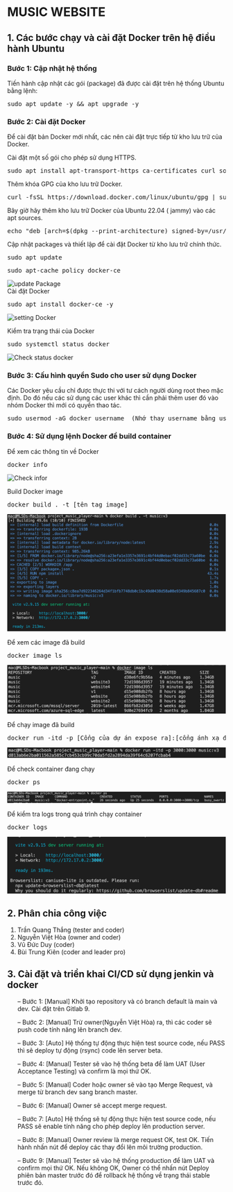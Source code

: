 <h1>MUSIC WEBSITE</h1>
<h2>1. Các bước chạy và cài đặt Docker trên hệ điều hành Ubuntu</h2>
<h3>Bước 1: Cập nhật hệ thống</h3>
Tiến hành cập nhật các gói (package) đã được cài đặt trên hệ thống Ubuntu bằng lệnh:

<pre>sudo apt update -y && apt upgrade -y</pre>
    
<h3>Bước 2: Cài đặt Docker</h3>
Để cài đặt bản Docker mới nhất, các  nên cài đặt trực tiếp từ kho lưu trữ của Docker.

Cài đặt một số gói cho phép sử dụng HTTPS.

<pre>sudo apt install apt-transport-https ca-certificates curl software-properties-common</pre>  
    
Thêm khóa GPG của kho lưu trữ Docker.
  
<pre>curl -fsSL https://download.docker.com/linux/ubuntu/gpg | sudo gpg --dearmor -o /usr/share/keyrings/docker-archive-keyring.gpg</pre>
    
Bây giờ hãy thêm kho lưu trữ Docker của Ubuntu 22.04 ( jammy) vào các apt sources.
  
<pre>echo "deb [arch=$(dpkg --print-architecture) signed-by=/usr/share/keyrings/docker-archive-keyring.gpg] https://download.docker.com/linux/ubuntu $(lsb_release -cs) stable" | sudo tee /etc/apt/sources.list.d/docker.list > /dev/null</pre>
    
Cập nhật packages và thiết lập để cài đặt Docker từ kho lưu trữ chính thức.
  
<pre>sudo apt update</pre>
<pre>sudo apt-cache policy docker-ce</pre>
    
![update Package](https://azdigi.com/blog/wp-content/uploads/2022/05/CleanShot-2022-05-14-at-14.58.10.png)    
Cài đặt Docker
  
<pre>sudo apt install docker-ce -y</pre>

![setting Docker](https://azdigi.com/blog/wp-content/uploads/2022/05/CleanShot-2022-05-14-at-14.59.43.png) 
    
Kiểm tra trạng thái của Docker
 
<pre>sudo systemctl status docker</pre>

![Check status docker](https://azdigi.com/blog/wp-content/uploads/2022/05/CleanShot-2022-05-14-at-15.00.28.png)
    
<h3>Bước 3: Cấu hình quyền Sudo cho user sử dụng Docker</h3>
Các Docker yêu cầu chỉ được thực thi với tư cách người dùng root theo mặc định. Do đó nếu các  sử dụng các user khác thì cần phải thêm user đó vào nhóm Docker thì mới có quyền thao tác.

<pre>sudo usermod -aG docker username  (Nhớ thay username bằng user của )</pre>
    
<h3>Bước 4: Sử dụng lệnh Docker để build container</h3>
Để xem các thông tin về Docker

<pre>docker info</pre>

![Check infor](https://azdigi.com/blog/wp-content/uploads/2022/05/CleanShot-2022-05-14-at-15.08.38.png)
    
Build Docker image
  
<pre>docker build . -t [tên tag image] </pre>

![](image_tutorial/342354139_202118322584951_1834945296942003401_n.png)

Để xem các image đã build

<pre>docker image ls</pre>

![](image_tutorial/342490521_217933580975154_883109246959707632_n.png)

Để chạy image đã build 

<pre>docker run -itd -p [Cổng của dự án expose ra]:[cổng ánh xạ đến container] [name:tag] </pre>

![](image_tutorial/342713892_985541185939922_1262460989242421033_n.png)

Để check container đang chạy 

<pre>docker ps</pre>

![](image_tutorial/344371889_247758604446759_341631157296807510_n.png)

Để kiểm tra logs trong quá trình chạy container 

<pre>docker logs <image ID></pre>

![](image_tutorial/342405361_176037032056786_2077710370705631803_n.png)


<h2>2. Phân chia công việc</h2>

1. Trần Quang Thắng (tester and coder)
2. Nguyễn Việt Hòa (owner and coder)
3. Vũ Đức Duy (coder)
4. Bùi Trung Kiên (coder and leader pro)

<h2>3. Cài đặt và triển khai CI/CD sử dụng jenkin và docker</h2>

<body>
<ul>– Bước 1: [Manual] Khởi tạo repository và có branch default là main và dev. Cài đặt trên Gitlab 9.</ul>
<ul>– Bước 2: [Manual] Trừ owner(Nguyễn Việt Hòa) ra, thì các coder sẽ push code tính năng lên branch dev.</ul>
<ul>– Bước 3: [Auto] Hệ thống tự động thực hiện test source code, nếu PASS thì sẽ deploy tự động (rsync) code lên server beta.</ul>
<ul>– Bước 4: [Manual] Tester sẽ vào hệ thống beta để làm UAT (User Acceptance Testing) và confirm là mọi thứ OK.</ul>
<ul>– Bước 5: [Manual] Coder hoặc owner sẽ vào tạo Merge Request, và merge từ branch dev sang branch master.</ul>
<ul>– Bước 6: [Manual] Owner sẽ accept merge request.</ul>
<ul>– Bước 7: [Auto] Hệ thống sẽ tự động thực hiện test source code, nếu PASS sẽ enable tính năng cho phép deploy lên production server.</ul>
<ul>– Bước 8: [Manual] Owner review là merge request OK, test OK. Tiến hành nhấn nút để deploy các thay đổi lên môi trường production.</ul>
<ul>– Bước 9: [Manual] Tester sẽ vào hệ thống production để làm UAT và confirm mọi thứ OK. Nếu không OK, Owner có thể nhấn nút Deploy phiên bản master trước đó để rollback hệ thống về trạng thái stable trước đó.</ul>
</body>